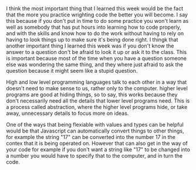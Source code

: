 I think the most important thing that I learned this week would be the fact that the more you practice wrighting code the better you will become. I say this because if you don't put in time to do some practice you won't learn as well as somebody that has put hours into learning how to code properly, and with the skills and know how to do the work without having to rely on having to look things up to make sure it's being done right. I thingk that another important thing I learned this week was if you don't know the answer to a question don't be afraid to look it up or ask it to the class. This is important because most of the time when you have a question someone else was wondering the same thing, and they where just afraid to ask the question because it might seem like a stupid question.

High and low level programming languages talk to each other in a way that doesn't need to make sense to us, rather only to the computer. higher level programs are good at hiding things, so to say, this works because they don't necessarily need all the details that lower level programs need. This is a process called abstraction, where the higher level programs hide, or take away, unnecessary details to focus more on ideas.

One of the ways that being flexiable with values and types can be helpful would be that Javascript can automatically convert things to other things, for example the string "17" can be converted into the number 17 in the contex that it is being operated on. However that can also get in the way of your code for example if you don't want a string like "17" to be changed into a number you would have to specify that to the computer, and in turn the code.
